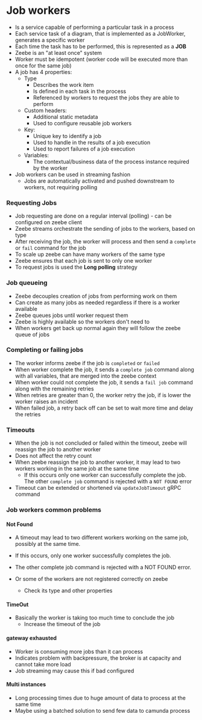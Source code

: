 # Job workers

- Is a service capable of performing a particular task in a process
- Each service task of a diagram, that is implemented as a JobWorker, generates a specific worker
- Each time the task has to be performed, this is represented as a **JOB**
- Zeebe is an "at least once" system
- Worker must be idempotent (worker code will be executed more than once for the same job)
- A job has 4 properties:
  - Type 
    - Describes the work item
    - Is defined in each task in the process
    - Referenced by workers to request the jobs they are able to perform
  - Custom headers:
    - Additional static metadata
    - Used to configure reusable job workers
  - Key:
    - Unique key to identify a job
    - Used to handle in the results of a job execution
    - Used to report failures of a job execution
  - Variables:
    - The contextual/business data of the process instance required by the worker
- Job workers can be used in streaming fashion
  - Jobs are automatically activated and pushed downstream to workers, not requiring polling

### Requesting Jobs

- Job requesting are done on a regular interval (polling) - can be configured on zeebe client
- Zeebe streams orchestrate the sending of jobs to the workers, based on type
- After receiving the job, the worker will process and then send a ``complete`` or ``fail`` command for the job
- To scale up zeebe can have many workers of the same type
- Zeebe ensures that each job is sent to only one worker
- To request jobs is used the **Long polling** strategy

### Job queueing
- Zeebe decouples creation of jobs from performing work on them
- Can create as many jobs as needed regardless if there is a worker available
- Zeebe queues jobs until worker request them
- Zeebe is highly available so the workers don't need to
- When workers get back up normal again they will follow the zeebe queue of jobs


### Completing or failing jobs
- The worker informs zeebe if the job is ``completed`` or ``failed``
- When worker complete the job, it sends a ``complete job`` command along with all variables, that are merged into the zeebe context
- When worker could not complete the job, it sends a ``fail job`` command along with the remaining retries
- When retries are greater than 0, the worker retry the job, if is lower the worker raises an incident
- When failed job, a retry back off can be set to wait more time and delay the retries


### Timeouts
- When the job is not concluded or failed within the timeout, zeebe will reassign the job to another worker
- Does not affect the retry count
- When zeebe reassign the job to another worker, it may lead to two workers working in the same job at the same time
  - If this occurs only one worker can successfully complete the job. The other ``complete job`` command is rejected with a ``NOT FOUND`` error
- Timeout can be extended or shortened via ``updateJobTimeout`` gRPC command

### Job workers common problems

#### Not Found
- A timeout may lead to two different workers working on the same job, possibly at the same time.
- If this occurs, only one worker successfully completes the job. 
- The other complete job command is rejected with a NOT FOUND error.

- Or some of the workers are not registered correctly on zeebe
  - Check its type and other properties 

#### TimeOut
- Basically the worker is taking too much time to conclude the job
  - Increase the timeout of the job

#### gateway exhausted
- Worker is consuming more jobs than it can process
- Indicates problem with backpressure, the broker is at capacity and cannot take more load
- Job streaming may cause this if bad configured

#### Multi instances
- Long processing times due to huge amount of data to process at the same time
- Maybe using a batched solution to send few data to camunda process